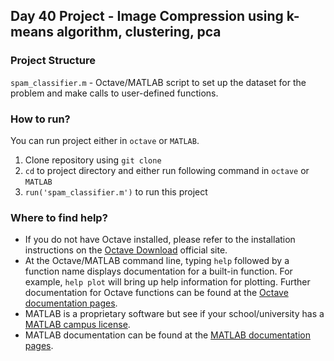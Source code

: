 ## Day 40 Project - Image Compression using k-means algorithm, clustering, pca

### Project Structure 

`spam_classifier.m` - Octave/MATLAB script to set up the dataset for the problem and make calls to user-defined functions.

### How to run?
You can run project either in `octave` or `MATLAB`. 
1. Clone repository using `git clone `
2. `cd` to project directory and either run following command in `octave` or `MATLAB`
2. `run('spam_classifier.m')` to run this project

### Where to find help?
* If you do not have Octave installed, please refer to the installation instructions on the [Octave Download](https://www.gnu.org/software/octave/download.html) official site.
* At the Octave/MATLAB command line, typing `help` followed by a function name displays documentation for a built-in function. For example, `help plot` will bring up help information for plotting. Further documentation for Octave functions can be found at the [Octave documentation pages](https://octave.org/doc/v5.2.0/). 
* MATLAB is a proprietary software but see if your school/university has a [MATLAB campus license](https://in.mathworks.com/academia/tah-support-program/eligibility.html). 
* MATLAB documentation can be found at the [MATLAB documentation pages](https://in.mathworks.com/help/matlab/?refresh=true).


